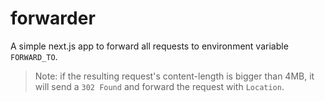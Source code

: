 # forwarder

A simple next.js app to forward all requests to environment variable `FORWARD_TO`.

> Note: if the resulting request's content-length is bigger than 4MB, it will send a `302 Found` and forward the request
> with `Location`.

